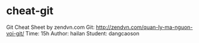 # cheat-git
Git Cheat Sheet by zendvn.com
Git: http://zendvn.com/quan-ly-ma-nguon-voi-git/
Time: 15h
Author: hailan
Student: dangcaoson
